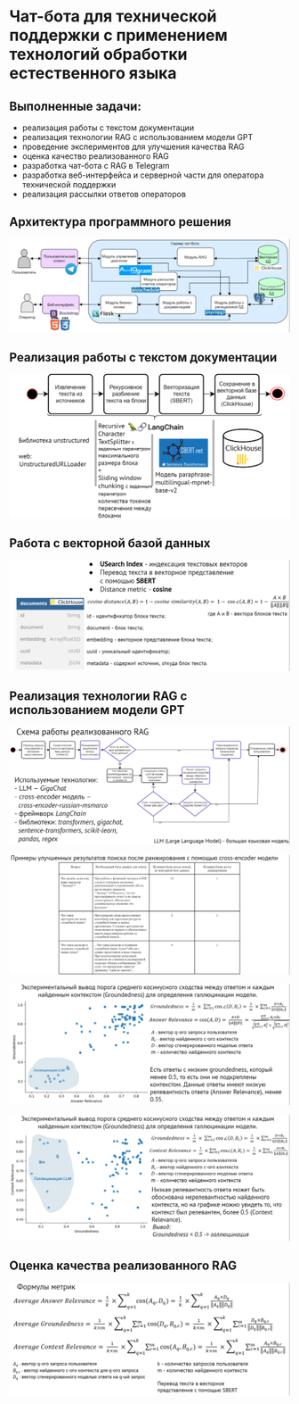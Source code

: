 # Чат-бота для технической поддержки с применением технологий обработки естественного языка

## Выполненные задачи:
- реализация работы с текстом документации
- реализация технологии RAG с использованием модели GPT
- проведение экспериментов для улучшения качества RAG
- оценка качество реализованного RAG
- разработка чат-бота с RAG в Telegram
- разработка веб-интерфейса и серверной части для оператора технической поддержки
- реализация рассылки ответов операторов

## Архитектура программного решения
![1](https://github.com/elziya/tech_support_bot_rag/raw/main/images/1.png)

## Реализация работы с текстом документации
![2](https://github.com/elziya/tech_support_bot_rag/raw/main/images/2.png)

## Работа с векторной базой данных
![3](https://github.com/elziya/tech_support_bot_rag/raw/main/images/3.png)

## Реализация технологии RAG с использованием модели GPT
![4](https://github.com/elziya/tech_support_bot_rag/raw/main/images/4.png)

![5](https://github.com/elziya/tech_support_bot_rag/raw/main/images/5.png)

![6](https://github.com/elziya/tech_support_bot_rag/raw/main/images/6.png)

![7](https://github.com/elziya/tech_support_bot_rag/raw/main/images/7.png)

## Оценка качества реализованного RAG
![8](https://github.com/elziya/tech_support_bot_rag/raw/main/images/8.png)

